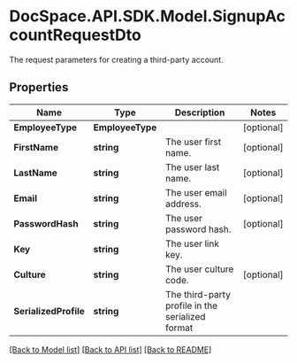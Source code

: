 # DocSpace.API.SDK.Model.SignupAccountRequestDto
The request parameters for creating a third-party account.

## Properties

Name | Type | Description | Notes
------------ | ------------- | ------------- | -------------
**EmployeeType** | **EmployeeType** |  | [optional] 
**FirstName** | **string** | The user first name. | [optional] 
**LastName** | **string** | The user last name. | [optional] 
**Email** | **string** | The user email address. | [optional] 
**PasswordHash** | **string** | The user password hash. | [optional] 
**Key** | **string** | The user link key. | 
**Culture** | **string** | The user culture code. | [optional] 
**SerializedProfile** | **string** | The third-party profile in the serialized format | 

[[Back to Model list]](../README.md#documentation-for-models) [[Back to API list]](../README.md#documentation-for-api-endpoints) [[Back to README]](../README.md)

